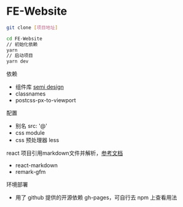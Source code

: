 # FE-Website

```bash
git clone [项目地址]

cd FE-Website
// 初始化依赖
yarn
// 启动项目
yarn dev
```

依赖
- 组件库 [semi design](https://semi.design/zh-CN/start/getting-started)
- classnames
- postcss-px-to-viewport

配置
- 别名 src: '@'
- css module
- css 预处理器 less

react 项目引用markdown文件并解析，[参考文档](https://juejin.cn/post/7028826246616350728)
- react-markdown
- remark-gfm

环境部署
- 用了 github 提供的开源依赖 gh-pages，可自行去 npm 上查看用法
